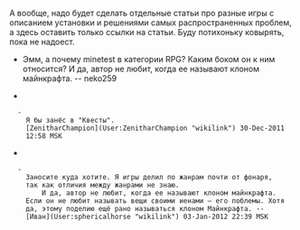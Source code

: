 А вообще, надо будет сделать отдельные статьи про разные игры с
описанием установки и решениями самых распространенных проблем,
а здесь оставить только ссылки на статьи. Буду потихоньку ковырять, пока
не надоест.

  -   
    Эмм, а почему minetest в категории RPG? Каким боком он к ним
    относится? И да, автор не любит, когда ее называют клоном
    майнкрафта. -- neko259

<!-- end list -->

  - 
    
      -   
        Я бы занёс в "Квесты".
        [ZenitharChampion](User:ZenitharChampion "wikilink") 30-Dec-2011
        12:58 MSK

<!-- end list -->

  - 
    
      -   
        Заносите куда хотите. Я игры делил по жанрам почти от фонаря,
        так как отличия между жанрами не знаю.
            И да, автор не любит, когда ее называют клоном майнкрафта.
        Если он не любит называть вещи своими иенами — его поблемы. Хотя
        да, этому поделию ещё рано называться клоном Майнкрафта. --
        [Иван](User:sphericalhorse "wikilink") 03-Jan-2012 22:39 MSK
